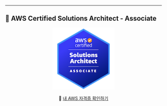 <br><br><br> <!-- 화면 아래로 내리기 위한 공백 -->

---

## 📜 AWS Certified Solutions Architect - Associate
<p align="center">
  <img src="https://raw.githubusercontent.com/gyungwan/gyungwan/main/aws-certified-solutions-architect-associate%20(1).png" width="200" alt="AWS SAA Badge"/>
</p>
<p align="center">
  🔗 <a href="https://www.credly.com/badges/8ce9f942-a01a-44f1-a84d-d47dabee0c75/public_url">내 AWS 자격증 확인하기</a>
</p>
